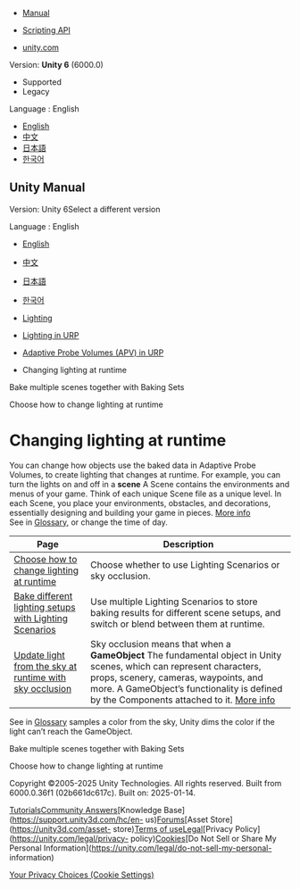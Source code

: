 [](https://docs.unity3d.com)

  * [Manual](../Manual/index.html)
  * [Scripting API](../ScriptReference/index.html)

  * [unity.com](https://unity.com/)

Version: **Unity 6** (6000.0)

  * Supported
  * Legacy

Language : English

  * [English](/Manual/urp/probe-volumes-change-lighting-at-runtime.html)
  * [中文](/cn/current/Manual/urp/probe-volumes-change-lighting-at-runtime.html)
  * [日本語](/ja/current/Manual/urp/probe-volumes-change-lighting-at-runtime.html)
  * [한국어](/kr/current/Manual/urp/probe-volumes-change-lighting-at-runtime.html)

[](https://docs.unity3d.com)

## Unity Manual

Version: Unity 6Select a different version

Language : English

  * [English](/Manual/urp/probe-volumes-change-lighting-at-runtime.html)
  * [中文](/cn/current/Manual/urp/probe-volumes-change-lighting-at-runtime.html)
  * [日本語](/ja/current/Manual/urp/probe-volumes-change-lighting-at-runtime.html)
  * [한국어](/kr/current/Manual/urp/probe-volumes-change-lighting-at-runtime.html)

  * [Lighting](../LightingOverview.html)
  * [Lighting in URP](../urp/lighting-landing.html)
  * [Adaptive Probe Volumes (APV) in URP](../urp/probevolumes.html)
  * Changing lighting at runtime

[](../urp/probevolumes-usebakingsets.html)

Bake multiple scenes together with Baking Sets

[](../urp/probevolumes-understand-changing-lighting-at-runtime.html)

Choose how to change lighting at runtime

# Changing lighting at runtime

You can change how objects use the baked data in Adaptive Probe Volumes, to
create lighting that changes at runtime. For example, you can turn the lights
on and off in a **scene** A Scene contains the environments and menus of your
game. Think of each unique Scene file as a unique level. In each Scene, you
place your environments, obstacles, and decorations, essentially designing and
building your game in pieces. [More info](../CreatingScenes.html)  
See in [Glossary](../Glossary.html#Scene), or change the time of day.

Page | Description  
---|---  
[Choose how to change lighting at runtime](probevolumes-understand-changing-lighting-at-runtime.html) | Choose whether to use Lighting Scenarios or sky occlusion.  
[Bake different lighting setups with Lighting Scenarios](probevolumes-bakedifferentlightingsetups.html) | Use multiple Lighting Scenarios to store baking results for different scene setups, and switch or blend between them at runtime.  
[Update light from the sky at runtime with sky occlusion](probevolumes-skyocclusion.html) | Sky occlusion means that when a **GameObject** The fundamental object in Unity scenes, which can represent characters, props, scenery, cameras, waypoints, and more. A GameObject’s functionality is defined by the Components attached to it. [More info](../class-GameObject.html)  
See in [Glossary](../Glossary.html#GameObject) samples a color from the sky,
Unity dims the color if the light can’t reach the GameObject.  
  
[](../urp/probevolumes-usebakingsets.html)

Bake multiple scenes together with Baking Sets

[](../urp/probevolumes-understand-changing-lighting-at-runtime.html)

Choose how to change lighting at runtime

Copyright ©2005-2025 Unity Technologies. All rights reserved. Built from
6000.0.36f1 (02b661dc617c). Built on: 2025-01-14.

[Tutorials](https://learn.unity.com/)[Community
Answers](https://answers.unity3d.com)[Knowledge
Base](https://support.unity3d.com/hc/en-
us)[Forums](https://forum.unity3d.com)[Asset Store](https://unity3d.com/asset-
store)[Terms of
use](https://docs.unity3d.com/Manual/TermsOfUse.html)[Legal](https://unity.com/legal)[Privacy
Policy](https://unity.com/legal/privacy-
policy)[Cookies](https://unity.com/legal/cookie-policy)[Do Not Sell or Share
My Personal Information](https://unity.com/legal/do-not-sell-my-personal-
information)

[Your Privacy Choices (Cookie Settings)](javascript:void\(0\);)

